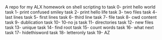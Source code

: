 A repo for my ALX homework on shell scripting to 
task 0- print hello world
task 1- print confused smiley
task 2- print hello life
task 3- two files
task 4- last lines
task 5- first lines
task 6- third line
task 7- file
task 8- cwd content
task 9- dublication
task 10- 10-no js
task 11- directories
task 12- new files
task 13- unique
task 14- find root
task 15- count words
task 16- what next
task 17- hidethisword
task 18- letteronly
task 19- AZ
